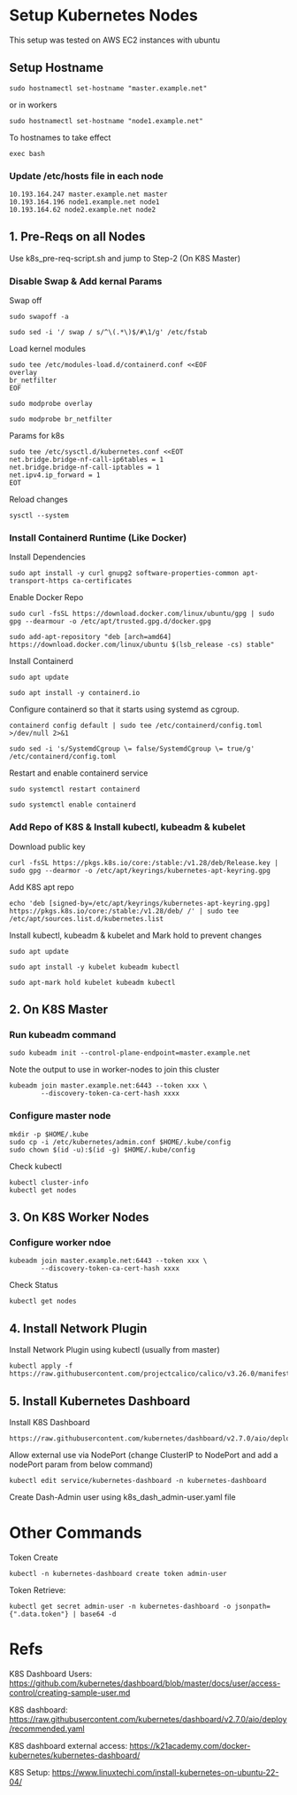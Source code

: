 # Setup Kubernetes Nodes
This setup was tested on AWS EC2 instances with ubuntu

## Setup Hostname
```
sudo hostnamectl set-hostname "master.example.net"
```
or in workers
```
sudo hostnamectl set-hostname "node1.example.net" 
```
To hostnames to take effect
```
exec bash
```

### Update /etc/hosts file in each node
```
10.193.164.247 master.example.net master
10.193.164.196 node1.example.net node1
10.193.164.62 node2.example.net node2
```

## 1. Pre-Reqs on all Nodes
Use k8s_pre-req-script.sh and jump to Step-2 (On K8S Master)

### Disable Swap & Add kernal Params

Swap off
```
sudo swapoff -a

sudo sed -i '/ swap / s/^\(.*\)$/#\1/g' /etc/fstab
```

Load kernel modules
```
sudo tee /etc/modules-load.d/containerd.conf <<EOF
overlay
br_netfilter
EOF

sudo modprobe overlay

sudo modprobe br_netfilter
```

Params for k8s
```
sudo tee /etc/sysctl.d/kubernetes.conf <<EOT
net.bridge.bridge-nf-call-ip6tables = 1
net.bridge.bridge-nf-call-iptables = 1
net.ipv4.ip_forward = 1
EOT
```

Reload changes
```
sysctl --system
```

### Install Containerd Runtime (Like Docker)

Install Dependencies
```
sudo apt install -y curl gnupg2 software-properties-common apt-transport-https ca-certificates
```

Enable Docker Repo
```
sudo curl -fsSL https://download.docker.com/linux/ubuntu/gpg | sudo gpg --dearmour -o /etc/apt/trusted.gpg.d/docker.gpg

sudo add-apt-repository "deb [arch=amd64] https://download.docker.com/linux/ubuntu $(lsb_release -cs) stable"
```

Install Containerd
```
sudo apt update

sudo apt install -y containerd.io
```

Configure containerd so that it starts using systemd as cgroup.
```
containerd config default | sudo tee /etc/containerd/config.toml >/dev/null 2>&1

sudo sed -i 's/SystemdCgroup \= false/SystemdCgroup \= true/g' /etc/containerd/config.toml
```

Restart and enable containerd service
```
sudo systemctl restart containerd

sudo systemctl enable containerd
```

### Add Repo of K8S & Install kubectl, kubeadm & kubelet

Download public key
```
curl -fsSL https://pkgs.k8s.io/core:/stable:/v1.28/deb/Release.key | sudo gpg --dearmor -o /etc/apt/keyrings/kubernetes-apt-keyring.gpg
```

Add K8S apt repo
```
echo 'deb [signed-by=/etc/apt/keyrings/kubernetes-apt-keyring.gpg] https://pkgs.k8s.io/core:/stable:/v1.28/deb/ /' | sudo tee /etc/apt/sources.list.d/kubernetes.list
```

Install kubectl, kubeadm & kubelet and Mark hold to prevent changes
```
sudo apt update

sudo apt install -y kubelet kubeadm kubectl

sudo apt-mark hold kubelet kubeadm kubectl
```

## 2. On K8S Master
### Run kubeadm command

```
sudo kubeadm init --control-plane-endpoint=master.example.net
```

Note the output to use in worker-nodes to join this cluster
```
kubeadm join master.example.net:6443 --token xxx \
        --discovery-token-ca-cert-hash xxxx 
```


### Configure master node

```
mkdir -p $HOME/.kube
sudo cp -i /etc/kubernetes/admin.conf $HOME/.kube/config
sudo chown $(id -u):$(id -g) $HOME/.kube/config
```

Check kubectl
```
kubectl cluster-info
kubectl get nodes
```

## 3. On K8S Worker Nodes
### Configure worker ndoe
```
kubeadm join master.example.net:6443 --token xxx \
        --discovery-token-ca-cert-hash xxxx 
```
Check Status
```
kubectl get nodes
```

## 4. Install Network Plugin 
Install Network Plugin using kubectl (usually from master)
```
kubectl apply -f https://raw.githubusercontent.com/projectcalico/calico/v3.26.0/manifests/calico.yaml
```

## 5. Install Kubernetes Dashboard
Install K8S Dashboard
```
https://raw.githubusercontent.com/kubernetes/dashboard/v2.7.0/aio/deploy/recommended.yaml
```

Allow external use via NodePort (change ClusterIP to NodePort and add a nodePort param from below command)
```
kubectl edit service/kubernetes-dashboard -n kubernetes-dashboard
```

Create Dash-Admin user using k8s_dash_admin-user.yaml file

# Other Commands		
Token Create 
```
kubectl -n kubernetes-dashboard create token admin-user
```
Token Retrieve: 
```
kubectl get secret admin-user -n kubernetes-dashboard -o jsonpath={".data.token"} | base64 -d
```

# Refs
K8S Dashboard Users: https://github.com/kubernetes/dashboard/blob/master/docs/user/access-control/creating-sample-user.md

K8S dashboard: https://raw.githubusercontent.com/kubernetes/dashboard/v2.7.0/aio/deploy/recommended.yaml

K8S dashboard external access: https://k21academy.com/docker-kubernetes/kubernetes-dashboard/

K8S Setup: https://www.linuxtechi.com/install-kubernetes-on-ubuntu-22-04/